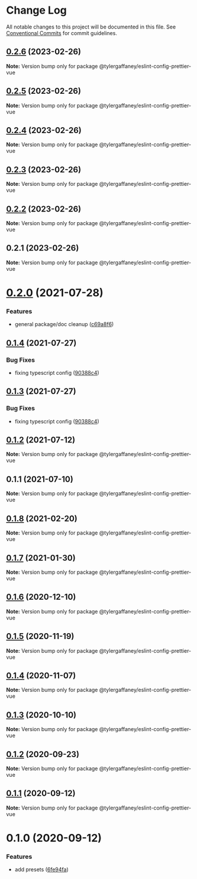 # Change Log

All notable changes to this project will be documented in this file.
See [Conventional Commits](https://conventionalcommits.org) for commit guidelines.

## [0.2.6](https://github.com/tylergaffaney/configs/compare/@tylergaffaney/eslint-config-prettier-vue@0.2.5...@tylergaffaney/eslint-config-prettier-vue@0.2.6) (2023-02-26)

**Note:** Version bump only for package @tylergaffaney/eslint-config-prettier-vue





## [0.2.5](https://github.com/tylergaffaney/configs/compare/@tylergaffaney/eslint-config-prettier-vue@0.2.4...@tylergaffaney/eslint-config-prettier-vue@0.2.5) (2023-02-26)

**Note:** Version bump only for package @tylergaffaney/eslint-config-prettier-vue





## [0.2.4](https://github.com/tylergaffaney/configs/compare/@tylergaffaney/eslint-config-prettier-vue@0.2.3...@tylergaffaney/eslint-config-prettier-vue@0.2.4) (2023-02-26)

**Note:** Version bump only for package @tylergaffaney/eslint-config-prettier-vue





## [0.2.3](https://github.com/tylergaffaney/configs/compare/@tylergaffaney/eslint-config-prettier-vue@0.2.2...@tylergaffaney/eslint-config-prettier-vue@0.2.3) (2023-02-26)

**Note:** Version bump only for package @tylergaffaney/eslint-config-prettier-vue





## [0.2.2](https://github.com/tylergaffaney/configs/compare/@tylergaffaney/eslint-config-prettier-vue@0.2.1...@tylergaffaney/eslint-config-prettier-vue@0.2.2) (2023-02-26)

**Note:** Version bump only for package @tylergaffaney/eslint-config-prettier-vue





## 0.2.1 (2023-02-26)

**Note:** Version bump only for package @tylergaffaney/eslint-config-prettier-vue





# [0.2.0](https://github.com/tylergaffaney/configs/compare/@tylergaffaney/eslint-config-prettier-vue@0.1.4...@tylergaffaney/eslint-config-prettier-vue@0.2.0) (2021-07-28)


### Features

* general package/doc cleanup ([c69a8f6](https://github.com/tylergaffaney/configs/commit/c69a8f60a03531f44d7996955d48d522d9637427))





## [0.1.4](https://github.com/tylergaffaney/configs/compare/@tylergaffaney/eslint-config-prettier-vue@0.1.2...@tylergaffaney/eslint-config-prettier-vue@0.1.4) (2021-07-27)

### Bug Fixes

- fixing typescript config ([90388c4](https://github.com/tylergaffaney/configs/commit/90388c4a744ba11070f668e752123d549994c4fb))

## [0.1.3](https://github.com/tylergaffaney/configs/compare/@tylergaffaney/eslint-config-prettier-vue@0.1.2...@tylergaffaney/eslint-config-prettier-vue@0.1.3) (2021-07-27)

### Bug Fixes

- fixing typescript config ([90388c4](https://github.com/tylergaffaney/configs/commit/90388c4a744ba11070f668e752123d549994c4fb))

## [0.1.2](https://github.com/tylergaffaney/configs/compare/@tylergaffaney/eslint-config-prettier-vue@0.1.1...@tylergaffaney/eslint-config-prettier-vue@0.1.2) (2021-07-12)

**Note:** Version bump only for package @tylergaffaney/eslint-config-prettier-vue

## 0.1.1 (2021-07-10)

**Note:** Version bump only for package @tylergaffaney/eslint-config-prettier-vue

## [0.1.8](https://github.com/tylergaffaney/configs/compare/@tylergaffaney/eslint-config-prettier-vue@0.1.7...@tylergaffaney/eslint-config-prettier-vue@0.1.8) (2021-02-20)

**Note:** Version bump only for package @tylergaffaney/eslint-config-prettier-vue

## [0.1.7](https://github.com/tylergaffaney/configs/compare/@tylergaffaney/eslint-config-prettier-vue@0.1.6...@tylergaffaney/eslint-config-prettier-vue@0.1.7) (2021-01-30)

**Note:** Version bump only for package @tylergaffaney/eslint-config-prettier-vue

## [0.1.6](https://github.com/tylergaffaney/configs/compare/@tylergaffaney/eslint-config-prettier-vue@0.1.5...@tylergaffaney/eslint-config-prettier-vue@0.1.6) (2020-12-10)

**Note:** Version bump only for package @tylergaffaney/eslint-config-prettier-vue

## [0.1.5](https://github.com/tylergaffaney/configs/compare/@tylergaffaney/eslint-config-prettier-vue@0.1.4...@tylergaffaney/eslint-config-prettier-vue@0.1.5) (2020-11-19)

**Note:** Version bump only for package @tylergaffaney/eslint-config-prettier-vue

## [0.1.4](https://github.com/tylergaffaney/configs/compare/@tylergaffaney/eslint-config-prettier-vue@0.1.3...@tylergaffaney/eslint-config-prettier-vue@0.1.4) (2020-11-07)

**Note:** Version bump only for package @tylergaffaney/eslint-config-prettier-vue

## [0.1.3](https://github.com/tylergaffaney/configs/compare/@tylergaffaney/eslint-config-prettier-vue@0.1.2...@tylergaffaney/eslint-config-prettier-vue@0.1.3) (2020-10-10)

**Note:** Version bump only for package @tylergaffaney/eslint-config-prettier-vue

## [0.1.2](https://github.com/tylergaffaney/configs/compare/@tylergaffaney/eslint-config-prettier-vue@0.1.1...@tylergaffaney/eslint-config-prettier-vue@0.1.2) (2020-09-23)

**Note:** Version bump only for package @tylergaffaney/eslint-config-prettier-vue

## [0.1.1](https://github.com/tylergaffaney/configs/compare/@tylergaffaney/eslint-config-prettier-vue@0.1.0...@tylergaffaney/eslint-config-prettier-vue@0.1.1) (2020-09-12)

**Note:** Version bump only for package @tylergaffaney/eslint-config-prettier-vue

# 0.1.0 (2020-09-12)

### Features

- add presets ([6fe94fa](https://github.com/tylergaffaney/configs/commit/6fe94fae4ed9d80b18833c9e5a3f51f710ebda43))
